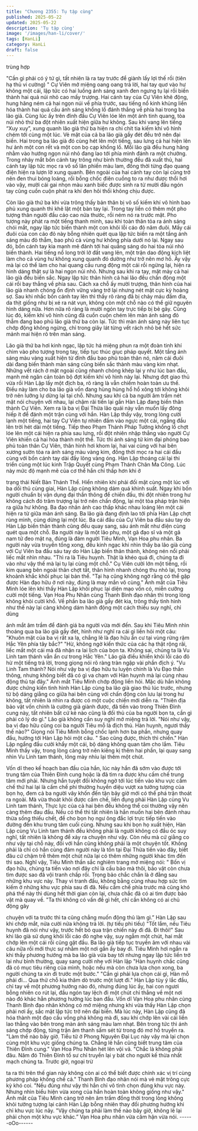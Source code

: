 ```yaml
---
title: "Chương 2355: Tụ tập cùng"
published: 2025-05-22
updated: 2025-05-22
description: 'Tụ tập cùng'
image: '/images/han-li/cover/'
tags: [HanLi]
category: HanLi
draft: false
---
```


trùng hợp

"Cần gì phải có ý tứ gì, tất nhiên là ra tay trước để giành lấy lợi
thế rồi (tiên hạ thủ vi cường) " Cự Viên mở miệng oang oang trả
lời, hai tay quơ vào hư không một cái, lập tức có hai luồng ánh
sáng xanh đen ngưng tụ lại rồi biến thành hai quả núi nhỏ cao
mấy trượng.
Hai cánh tay của Cự Viên khẽ động, hung hăng ném cả hai ngọn
núi về phía trước, sau tiếng nổ kinh khủng liền hóa thành hai quả
cầu ánh sáng khổng lồ đánh thẳng về phía hai trong ba lão giả.
Cùng lúc ấy trên đỉnh đầu Cự Viên lóe lên một ánh tinh quang, tòa
núi nhỏ thứ ba đột nhiên xuất hiện giữa hư không.
Sau khi vang lên tiếng “Xuy xuy”, xung quanh lão giả thứ ba hiện
ra chi chít tia kiếm khí vô hình chém tới cùng một lúc.
Vẻ mặt của cả ba lão già gầy đét đều trở nên đại biến. Hai trong
ba lão già đó cùng hét lên một tiếng, sau lưng cả hai hiện lên hư
ảnh một con rết và một con bọ cạp khổng lồ. Mỗi lão già đều hung
hăng nhằm vào hướng ngọn núi nhỏ đang lao tới phía mình đánh
ra một chưởng.
Trong nháy mắt bốn cánh tay trông như bình thường đều đã xuất
thủ, hai cánh tay lập tức mọc ra vô số lân phiến màu lam, đồng
thời từng đạo quang điện hiện ra lượn lờ xung quanh.
Bên ngoài của hai cánh tay còn lại cũng trở nên đen thui bóng
loáng, rồi bỗng chốc điên cuồng to ra như được thổi hơi vào vậy,
mười cái gai nhọn màu xanh biếc được sinh ra từ mười đầu ngón
tay cũng cuồn cuộn phát ra khí đen hôi thối không chịu được.

Còn lão già thứ ba khi vừa trông thấy bản thân bị vô số kiếm khí
vô hình bao phủ xung quanh thì khẽ lật một bàn tay lại. Trong tay
liền có thêm một pho tượng thân người đầu cáo cao nửa thước,
rồi ném nó ra trước mặt.
Pho tượng này phát ra một tiếng thanh minh, sau khi toàn thân
tỏa ra ánh sáng chói mắt, ngay lập tức biến thành một con khôi lỗi
cáo đỏ năm đuôi.
Mấy cái đuôi của con cáo đỏ này bỗng nhiên quét qua lập tức
biến ra một tầng ánh sáng màu đỏ thẫm, bao phủ cả vùng hư
không phía dưới nó lại.
Ngay sau đó, bốn cánh tay kia mạnh mẽ đánh tới hai quầng sáng
do hai tòa núi nhỏ biến thành.
Hai tiếng nổ long trời lở đất vang lên, một trận dao động kịch liệt
làm cho cả vùng hư không xung quanh đó dường như trở nên mơ
hồ.
Ấy vậy mà lại có thể làm cho hai quang cầu rung động một cái rồi
ngừng lại, hiện ra hình dáng thật sự là hai ngọn núi nhỏ.
Nhưng sau khi ra tay, mặt mày cả hai lão già đều biến sắc. Ngay
lập tức thân hình cả hai lão đều chấn động một cái rồi bay thẳng
về phía sau.
Cách xa chỗ ấy mười trượng, thân hình của hai lão già nhanh
chóng ổn định vững vàng trở lại nhưng nét mặt cực kỳ hoảng sợ.
Sau khi nhấc bốn cánh tay lên thì thấy rõ ràng đã bị chảy máu
đầm đìa, da thịt giống như bị xé ra nát vụn, không còn một chỗ
nào có thể giữ nguyên hình dáng nữa. Hơn nữa rõ ràng là mười
ngón tay trực tiếp bị bẻ gãy.
Cùng lúc đó, kiếm khí vô hình cũng đã cuồn cuộn chém lên màn
ánh sáng đỏ thẫm đang bao phủ lão già thứ ba còn lại.
Tức thì màn ánh sáng này liên tục chớp động không ngừng, chỉ
trong giây lát từng vết rách nhỏ bé hết sức mảnh mai hiện rõ trên
màn sáng.

Lão già thứ ba hơi kinh ngạc, lập tức há miệng phun ra một đoàn
tinh khí chìm vào pho tượng trong tay, tiếp tục thúc giục pháp
quyết.
Một tầng ánh sáng màu vàng xuất hiện từ đỉnh đầu bao phủ toàn
thân nó, năm cái đuôi dài đang biến thành màn sáng cũng biến
sắc thành màu vàng kim nhạt. Những vết rách ở mặt ngoài cũng
nhanh chóng khép lại y như lúc ban đầu, mạnh mẽ ngăn cản toàn
bộ đợt kiếm khí vô hình này lại.
Nhưng đợt giao thủ vừa rồi Hàn Lập lấy một địch ba, rõ ràng là
vẫn chiếm hoàn toàn ưu thế.
Điều này làm cho ba lão già vốn đang hùng hùng hổ hổ xông tới
không khỏi trở nên lưỡng lự dừng lại tại chỗ.
Nhưng sau khi cả ba người âm trầm nét mặt nói chuyện với nhau,
lại chậm rãi tiến lại gần Hàn Lập đang biến thân thành Cự Viên.
Xem ra là ba vị Đại Thừa lão quái này vẫn muốn lấy đông hiếp ít
để đánh một trận cùng với hắn.
Hàn Lập thấy vậy, trong lòng cười lạnh một tiếng, hai tay Cự Viên
tự nhiên đấm vào ngực một cái, ngẩng đầu lên trời hét dài một
tiếng.
Tiếp theo Phạm Thánh Pháp Tướng khổng lồ chợt lóe lên một cái
hiện ra phía sau lưng, rồi đột nhiên nhập thẳng vào người Cự
Viên khiến cả hai hòa thành một thể.
Tức thì ánh sáng tử kim đại phóng bao phủ toàn thân Cự Viên,
thân hình hơi khom lại, hai vai cùng với hai bên xương sườn tỏa
ra ánh sáng màu vàng kim, đồng thời mọc ra hai cái đầu cùng với
bốn cánh tay dài đầy lông vàng óng.
Hàn Lập thoáng cái lại thi triển cùng một lúc kinh Trập Quyết cùng
Phạm Thánh Chân Ma Công.
Lúc này mức độ mạnh mẽ của cơ thể hắn chỉ thấp hơn khi ở

trạng thái Niết Bàn Thánh Thể.
Hiển nhiên khi phải đối mặt cùng một lúc với ba dối thủ cùng giai,
Hàn Lập cũng không dám quá khinh suất.
Ngay khi bốn người chuẩn bị vận dụng đại thần thông để chiến
đấu, thì đột nhiên trong hư không cách đó trăm trượng lại trở nên
chấn động, lại một tòa pháp trận hiện ra giữa hư không. Ba đạo
nhân ảnh cao thấp khác nhau loáng lên một cái hiện ra từ giữa
màn ánh sáng.
Ba lão già đang định lao tới phía Hàn Lập chợt rùng mình, cùng
dừng lại một lúc.
Ba cái đầu của Cự Viên ba đầu sáu tay do Hàn Lập biến thân
thành cũng đều quay sang, sáu ánh mắt như điện cùng quét qua
một chỗ.
Ba người này là một lão phụ, một gã đạo sĩ và một gã nam tử đeo
mặt nạ, đúng là đám người Tiêu Minh, Vạn Hoa phu nhân.
Ba người này vừa truyền tống xong, đều kinh ngạc khi nhìn thấy
ba lão già cùng với Cự Viên ba đầu sáu tay do Hàn Lập biến thân
thành, không nén nổi phải liếc mắt nhìn nhau.
"Thì ra là Tiêu huynh. Thật là khéo quá đi, chúng ta đi vào như
vậy thế mà lại tụ lại cùng một chỗ." Cụ Viên cười lớn một tiếng,
rồi kim quang bên ngoài thân chợt tắt, thân hình nhanh chóng thu
nhỏ lại, trong khoảnh khắc khôi phục lại bản thể.
"Tại hạ cũng không ngờ rằng có thể gặp được Hàn đạo hữu ở nơi
này, đúng là may mắn vô cùng." Ánh mắt của Tiêu Minh lóe lên
khi thấy Hàn Lập khôi phục lại diện mạo vốn có, miễn cưỡng cười
một tiếng.
Vạn Hoa Phu Nhân cùng Thanh Bình đạo nhân thì trong lòng
không khỏi cười khổ.
Về phần ba lão già gầy đét kia, trông thấy tình hình như thế này
lại càng không dám hành động một cách thiếu suy nghĩ, chỉ dùng

ánh mắt âm trầm để đánh giá ba người vừa mới đến.
Sau khi Tiêu Minh nhìn thoáng qua ba lão già gầy đét, hình như
nghĩ ra cái gì liền hỏi một câu:
"Khuôn mặt của ba vị rất xa lạ, chẳng lẽ là đạo hữu ẩn cư tại vùng
rừng rậm Hắc Yên phía tây bắc?"
"Hừ, không ngờ kiến thức của các hạ thật rộng rãi, liếc mắt một
cái mà đã nhận ra lai lịch của bọn ta. Không sai, chúng ta là Vu
Linh tam thánh vẫn ẩn cư trong Hắc Yên." Lão già điều khiển khôi
lỗi cáo đỏ hừ một tiếng trả lời, trong giọng nói rõ ràng tràn ngập
vài phần địch ý.
"Vu Linh Tam thánh? Nói như vậy ba vị đạo hữu tu luyện chính là
Vu Đạo thần thông, nhưng không biết đã có gì va chạm với Hàn
huynh mà lại cùng nhau động thủ tại đây." Ánh mắt Tiêu Minh
chớp động liền hỏi.
Mặc dù hắn không được chứng kiến tình hình Hàn Lập cùng ba
lão già giao thủ lúc trước, nhưng từ bộ dáng giằng co giữa hai
bên cùng với chấn động còn lưu lại trong hư không, tất nhiên là
nhìn ra được có một cuộc chiến mới diễn ra.
"Thiên địa bảo vật vốn chính là cường giả giành được, đã tiến vào
trong Thiên Đỉnh cung này, tất nhiên bất cứ kẻ nào cũng là đối thủ
của ba người bọn ta, cần gì phải có lý do gì." Lão già không cần
suy nghĩ mở miệng trả lời.
"Nói như vậy, ba vị đạo hữu cũng coi ba người Tiêu mỗ là địch
thủ. Hàn huynh, ngươi thấy thế nào?" Giọng nói Tiêu Minh bỗng
chốc lạnh hơn ba phần, nhưng quay đầu, hướng tới Hàn Lập hỏi
một câu.
" Sao cũng được, thích thì chiến." Hàn Lập ngẩng đầu cưởi khẩy
một cái, bộ dáng không quan tâm cho lắm.
Tiêu Minh thấy vậy, trong lòng càng trở nên kiêng kị thêm hai
phần, lại quay sang nhìn Vu Linh tam thánh, lông mày nhíu lại
thêm một chút.

Vốn dĩ theo kế hoạch ban đầu của hắn, lúc này hắn đã sớm vào
được tới trung tâm của Thiên Đỉnh cung hoặc là đã tìm ra được
khu cấm chế trung tâm mới phải.
Nhưng hắn tuyệt đối không ngờ tới lúc tiến vào khu vực cấm chế
thứ hai lại là cấm chế phi thường huyền diệu vượt xa tưởng
tượng của bọn họ, đem cả ba người vây khốn đến tận bây giờ
mới có thể phá trận thoát ra ngoài.
Mà vừa thoát khỏi được cấm chế, liền đụng phải Hàn Lập cùng
Vu Linh tam thánh, Thực lực của cả hai bên đều không thể coi
thường vậy nên càng thêm đau đầu.
Nếu có thể thì tất nhiên là hắn muốn hai bên đánh nhau thừa
sống thiếu chết, để cho bọn họ ngư ông đắc lợi trực tiếp tiến vào
đường đến khu trung tâm cuối cùng.
Nhưng sau khi bọn họ xuất hiện, Hàn Lập cùng Vu Linh tam thánh
đều không phải là người không có đầu óc suy nghĩ, tất nhiên là
không để xảy ra chuyện như vậy.
Còn nếu mà cứ giằng co như vậy tại chỗ này, đối với hắn cũng
không phải là một chuyện tốt.
Không phải là chỉ có hắn cùng đám người này là tồn tại Đại Thừa
tiến vào đây, biết đâu cứ chậm trễ thêm một chút nữa lại có thêm
những người khác tìm đến thì sao.
Nghĩ vậy, Tiêu Minh thần sắc nghiêm trang mở miệng nói:
" Bốn vị đạo hữu, chúng ta tiến vào nơi đây chỉ là cầu bảo mà
thôi, bảo vật còn chưa tìm được sao đã vội tranh chấp rồi. Trọng
bảo chắc chắn là ở đằng sau những khu vực này. Thay vì tranh
đấu, không bằng cùng nhau hợp sức tìm kiếm ở những khu vực
phía sau đi đã. Nếu cấm chế phía trước mà cũng khó phá thế này
thì dùng hết thời gian còn lại, chưa chắc đã có ai tìm được bảo
vật mà quay về.
"Ta thì không có vấn đề gì hết, chỉ cần không có ai chủ động gây

chuyện với ta trước thì ta cũng chẳng muốn động thủ làm gì.” Hàn
Lập sau khi chớp mắt, nửa cười nửa không trả lời. (tự tiếu phi
tiếu)
"Tốt lắm, nếu Tiêu huynh đã nói như vậy, trước hết bỏ qua trận
chiến này đi đã. Đi thôi!" Sau khi lão già sử dụng khôi lỗi cáo đỏ
nghe vậy, suy ngẫm một chút, hai mắt chớp lên một cái rồi cũng
gật đầu.
Ba lão già tiếp tục truyền âm với nhau vài câu nữa rồi mới thực
sự nhằm một nơi gần ấy bay đi.
Tiêu Minh hơi ngẩn ra khi thấy phương hướng mà ba lão già vừa
bay tới nhưng ngay lập tức liền trở lại như bình thường, quay
sang cười nhẹ với Hàn lập "Hàn huynh chắc cũng đã có mục tiêu
riêng của mình, hoặc nếu mà còn chưa lựa chọn xong, ba người
chúng ta xin đi trước một bước."
"Cần gì phải lựa chọn cái gì, Hàn mỗ phải đi... Qua thử chỗ kia
thăm dò trước một lượt đi." Hàn Lập tùy ý lắc đầu, chỉ tay về một
phương hướng nào đó, nhưng đúng lúc ấy, hai con ngươi bỗng
nhiên co rút lại, đầu ngón tay lệch đi một chút chỉ thẳng về một
nơi nào đó khác hẳn phương hướng lúc ban đầu.
Vốn dĩ Vạn Hoa phu nhân cùng Thanh Bình đạo nhân không có
mở miệng nhưng khi vừa thấy Hàn Lập chọn phải nơi ấy, sắc mặt
lập tức trở nên đại biến.
Mà lúc này, Hàn Lập cũng đã hóa thành một đạo cầu vồng phá
không mà đi, sau khi chớp lên vài cái liền lao thẳng vào bên trong
màn ánh sáng màu lam nhạt. Bên trong tức thì ánh sáng chớp
động, từng trận âm thanh sấm sét từ trong đó mơ hồ truyền ra.
"Làm thế nào bây giờ. Tiểu tử ở Phong Nguyên Đại Lục này vậy
mà lại chọn cùng một khu vực giống chúng ta. Chẳng lẽ hắn cũng
biết trung tâm của Thiên Đỉnh cung." Vạn Hoa Phu Nhân hét lên
vội vã.
"Chắc là không phải đâu. Năm đó Thiên Đỉnh tổ sư chỉ truyền lại y
bát cho người kế thừa nhất mạch chúng ta. Trước giờ, ngoại trừ

ta ra thì trên thế gian này không còn ai có thể biết được chính xác
vị trí cùng phương pháp khống chế cả." Thanh Bình đạo nhân nói
mà vẻ mặt trông cực kỳ khó coi.
"Nếu đúng như vậy thì hắn chỉ vô tình chọn đúng khu vực này.
Nhưng nhìn biểu hiện vừa xong của hắn hoàn toàn không giống
như vậy." Ánh mắt của Tiêu Minh càng trở nên âm trầm đồng thời
trong lòng không khỏi tưởng tượng lại cảnh Hàn Lập bỗng nhiên
thay đổi phương hướng khi chỉ khu vực lúc nãy.
"Vậy chúng ta phải làm thế nào bây giờ, không lẽ lại phải chọn
một khu vực khác.” Vạn Hoa phu nhân vừa căm hận vừa nói.
------oOo------
